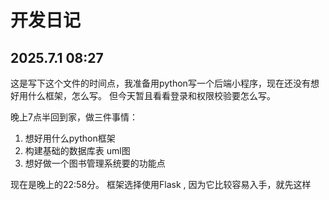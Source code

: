 # 开发日记

## 2025.7.1 08:27
这是写下这个文件的时间点，我准备用python写一个后端小程序，现在还没有想好用什么框架，怎么写。
但今天暂且看看登录和权限校验要怎么写。

晚上7点半回到家，做三件事情：
1. 想好用什么python框架
2. 构建基础的数据库表 uml图
3. 想好做一个图书管理系统要的功能点

现在是晚上的22:58分。
框架选择使用Flask , 因为它比较容易入手，就先这样